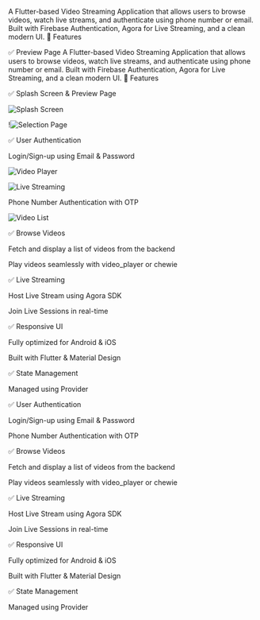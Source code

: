 A Flutter-based Video Streaming Application that allows users to browse videos, watch live streams, and authenticate using phone number or email. Built with Firebase Authentication, Agora for Live Streaming, and a clean modern UI.
🚀 Features

✅ Preview Page
A Flutter-based Video Streaming Application that allows users to browse videos, watch live streams, and authenticate using phone number or email. Built with Firebase Authentication, Agora for Live Streaming, and a clean modern UI.
🚀 Features




✅ Splash Screen & Preview Page


![Splash Screen](lib/asset/Screenshot%202025-10-01%20164441.png)

!![Selection Page](lib/asset/Screenshot%202025-10-01%20163936.png)



✅ User Authentication

Login/Sign-up using Email & Password

![Video Player](lib/asset/Screenshot%202025-10-01%20165316.png)

![Live Streaming](lib/asset/Screenshot%202025-10-01%20165344.png)

Phone Number Authentication with OTP

![Video List](lib/asset/Screenshot%202025-10-01%20170102.png)




✅ Browse Videos

Fetch and display a list of videos from the backend

Play videos seamlessly with video_player or chewie

✅ Live Streaming

Host Live Stream using Agora SDK

Join Live Sessions in real-time

✅ Responsive UI

Fully optimized for Android & iOS

Built with Flutter & Material Design

✅ State Management

Managed using Provider





✅ User Authentication

Login/Sign-up using Email & Password


Phone Number Authentication with OTP

✅ Browse Videos

Fetch and display a list of videos from the backend

Play videos seamlessly with video_player or chewie

✅ Live Streaming

Host Live Stream using Agora SDK

Join Live Sessions in real-time

✅ Responsive UI

Fully optimized for Android & iOS

Built with Flutter & Material Design

✅ State Management

Managed using Provider
